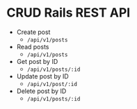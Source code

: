 # CRUD Rails REST API

- Create post
  - `/api/v1/posts`
- Read posts
  - `/api/v1/posts`
- Get post by ID
  - `/api/v1/posts/:id`
- Update post by ID
  - `/api/v1/post/:id`
- Delete post by ID
  - `/api/v1/posts/:id`
